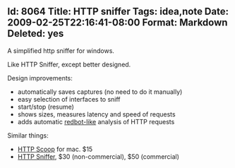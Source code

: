 Id: 8064
Title: HTTP sniffer
Tags: idea,note
Date: 2009-02-25T22:16:41-08:00
Format: Markdown
Deleted: yes
--------------
A simplified http sniffer for windows.

Like HTTP Sniffer, except better designed.

Design improvements:

-   automatically saves captures (no need to do it manually)
-   easy selection of interfaces to sniff
-   start/stop (resume)
-   shows sizes, measures latency and speed of requests
-   adds automatic [redbot-like](http://redbot.org/) analysis of HTTP
    requests

Similar things:

-   [HTTP Scoop](http://www.tuffcode.com/) for mac. \$15
-   [HTTP Sniffer](http://www.http-sniffer.com/), \$30 (non-commercial),
    \$50 (commercial)

